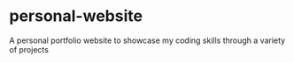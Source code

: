 # personal-website
A personal portfolio website to showcase my coding skills through a variety of projects
